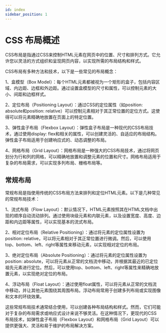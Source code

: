 ```yaml
---
id: index
sidebar_position: 1
---
```


# CSS 布局概述
CSS布局是指通过CSS来控制HTML元素在网页中的位置、尺寸和排列方式。它允许您以灵活的方式组织和呈现网页内容，以实现所需的布局结构和样式。

CSS布局有多种方法和技术，以下是一些常见的布局概念：

1、盒模型（Box Model）：每个HTML元素都被视为一个矩形的盒子，包括内容区域、内边距、边框和外边距。通过设置盒模型的尺寸和属性，可以控制元素的大小、间距和边框样式。

2、定位布局（Positioning Layout）：通过CSS的定位属性（如position: absolute和position: relative）可以控制元素相对于其正常位置的定位方式。这使得可以将元素精确地放置在页面上的特定位置。


3、弹性盒子布局（Flexbox Layout）：弹性盒子布局是一种现代的CSS布局技术，通过使用display: flex和相关的属性，可以创建灵活的、自适应的布局结构。弹性盒子布局适用于创建响应式的、动态调整的布局。

4、网格布局（Grid Layout）：网格布局是一种强大的CSS布局技术，通过将网页划分为行和列的网格，可以精确地放置和调整元素的位置和尺寸。网格布局适用于复杂的布局需求，可以实现多列布局、栅格布局等。
## 常规布局

常规布局是指使用传统的CSS布局方法来排列和定位HTML元素。以下是几种常见的常规布局技术：

1、流式布局（Flow Layout）：默认情况下，HTML元素按照其在HTML文档中出现的顺序自动流动排列。通过使用块级元素和内联元素，以及设置宽度、高度、边距和内边距等属性，可以实现基本的流式布局。

2、相对定位布局（Relative Positioning）：通过将元素的定位属性设置为position: relative，可以将元素相对于其正常位置进行微调。然后，可以使用top、bottom、left、right等属性来移动元素，以实现相对定位的布局。

3、绝对定位布局（Absolute Positioning）：通过将元素的定位属性设置为position: absolute，可以将元素从正常的文档流中移动，并根据其最近的已定位祖先元素进行定位。然后，可以使用top、bottom、left、right等属性来精确地放置元素，以实现绝对定位的布局。

4、浮动布局（Float Layout）：通过使用float属性，可以将元素从正常的文档流中移动，并让其他元素围绕其周围布局。浮动布局常用于创建多列布局或实现图像和文本的环绕效果。

这些常规布局技术通常结合使用，可以创建各种布局结构和样式。然而，它们可能对于复杂的布局需求或响应式设计来说不够灵活。在这种情况下，更现代的CSS布局技术，如弹性盒子布局（Flexbox Layout）和网格布局（Grid Layout）可以提供更强大、灵活和易于维护的布局解决方案。
